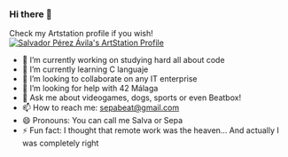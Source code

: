 ### Hi there 👋

<!--
**sepabeat/sepabeat** is a ✨ _special_ ✨ repository because its `README.md` (this file) appears on your GitHub profile.
-->
Check my Artstation profile if you wish!
[![Salvador Pérez Ávila's ArtStation Profile](https://cdnb.artstation.com/p/users/avatars/000/323/654/large/9bfe67e7d16f11e6a7b32de767ea6a7b.jpg)](https://www.artstation.com/sepabeat)



- 🔭 I’m currently working on studying hard all about code
- 🌱 I’m currently learning C languaje
- 👯 I’m looking to collaborate on any IT enterprise
- 🤔 I’m looking for help with 42 Málaga
- 💬 Ask me about videogames, dogs, sports or even Beatbox!
- 📫 How to reach me: sepabeat@gmail.com
- 😄 Pronouns: You can call me Salva or Sepa
- ⚡ Fun fact: I thought that remote work was the heaven... And actually I was completely right

